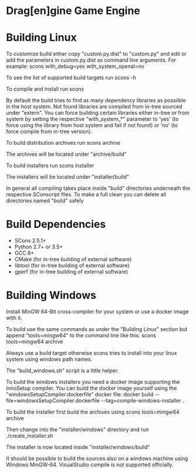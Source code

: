 # Drag[en]gine Game Engine

# Building Linux

To customize build either copy "custom.py.dist" to "custom.py" and edit or add the
parameters in custom.py.dist as command line arguments. For example:
  scons with_debug=yes with_system_openal=no


To see the list of supported build targets run
  scons -h

To compile and install run
  scons

By default the build tries to find as many dependency libraries as possiible in
the host system. Not found libraries are compiled from in-tree sourced under "extern".
You can force building certain libraries either in-tree or from system by setting the
respective "with_system_*" parameter to 'yes' (to force using the library from host
system and fail if not found) or 'no' (to force compile from in-tree version).

To build distribution archives run
  scons archive

The archives will be located under "archive/build"

To build installers run
  scons installer

The installers will be located under "installer/build"

In general all compiling takes place inside "build" directories underneath the
respective SConscript files. To make a full clean you can delete all directories
named "build" safely


# Build Dependencies

- SCons 2.5.1+
- Python 2.7+ or 3.5+
- GCC 8+
- CMake (for in-tree building of external software)
- libtool (for in-tree building of external software)
- gperf (for in-tree building of external software)


# Building Windows

Install MinGW 64-Bit cross-compiler for your system or use a docker image with it.

To build use the same commands as under the "Building Linux" section but append
"tools=mingw64" to the command line like this:
  scons tools=mingw64 archive

Always use a build target otherwise scons tries to install into your linux system
using windows path names.

The "build_windows.sh" script is a little helper.

To build the windows installers you need a docker image supporting the InnoSetup
compiler. You can build the docker image yourself using the
"windowsSetupCompiler.dockerfile" docker file:
  docker build --file=windowsSetupCompiler.dockerfile --tag=compile-windows-installer .

To build the installer first build the archives using
  scons tools=mingw64 archive

Then change into the "installer/windows" directory and run
  ./create_installer.sh

The installer is now located inside "installer/windows/build"

It should be possible to build the sources also on a windows machine using Windows
MinGW-64. VisualStudio compile is not supported officially.
